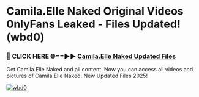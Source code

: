 # Camila.Elle Naked Original Videos 0nlyFans Leaked - Files Updated! (wbd0)

<h3>🔴 CLICK HERE 🌐==►► <a href="https://tinyurl.com/yckcrads" rel="nofollow">Camila.Elle Naked Updated Files</a></h3>

Get Camila.Elle Naked and all content. Now you can access all videos and pictures of Camila.Elle Naked. New Updated Files 2025!

[![wbd0](https://i.imgur.com/hpKpOFt.gif)](https://tinyurl.com/yckcrads)
